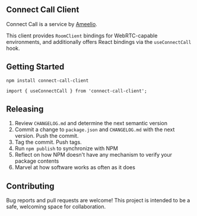 ## Connect Call Client

Connect Call is a service by [Ameelio](https://ameelio.org).

This client provides `RoomClient` bindings for WebRTC-capable environments, and additionally offers React bindings via the `useConnectCall` hook.

## Getting Started

```
npm install connect-call-client
```

```
import { useConnectCall } from 'connect-call-client';
```

## Releasing

1. Review `CHANGELOG.md` and determine the next semantic version
2. Commit a change to `package.json` and `CHANGELOG.md` with the next version. Push the commit.
3. Tag the commit. Push tags.
4. Run `npm publish` to synchronize with NPM
5. Reflect on how NPM doesn't have any mechanism to verify your package contents
6. Marvel at how software works as often as it does

## Contributing

Bug reports and pull requests are welcome! This project is intended to be a safe, welcoming space for collaboration.
